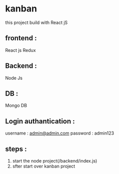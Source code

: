 # kanban
  this project build with React jS
  
  frontend :
  ----------
  React js
  Redux
  
  
  Backend :
  ----------
  Node Js
  
  DB :
  ----------
  Mongo DB
  
  
  Login authantication :
  ----------------------
  username : admin@admin.com
  password : admin123
  
  
  
  steps :
  -------------
  1. start the node project(/backend/index.js)
  2. sfter start over kanban project
